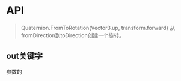 

# API
> Quaternion.FromToRotation(Vector3.up, transform.forward)
从fromDirection到toDirection创建一个旋转。

## out关键字
参数的 